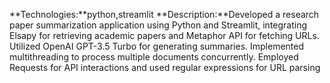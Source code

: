**Technologies:**python,streamlit
**Description:**Developed a research paper summarization application using Python and Streamlit, integrating Elsapy for retrieving academic papers and Metaphor API for fetching URLs. 
Utilized OpenAI GPT-3.5 Turbo for generating summaries. Implemented multithreading to process multiple documents concurrently. 
Employed Requests for API interactions and used regular expressions for URL parsing
